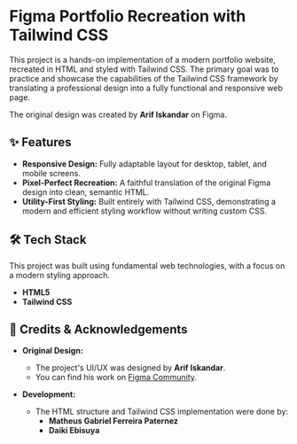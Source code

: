 # Figma Portfolio Recreation with Tailwind CSS

This project is a hands-on implementation of a modern portfolio website, recreated in HTML and styled with Tailwind CSS. The primary goal was to practice and showcase the capabilities of the Tailwind CSS framework by translating a professional design into a fully functional and responsive web page.

The original design was created by **Arif Iskandar** on Figma.

## ✨ Features

* **Responsive Design:** Fully adaptable layout for desktop, tablet, and mobile screens.
* **Pixel-Perfect Recreation:** A faithful translation of the original Figma design into clean, semantic HTML.
* **Utility-First Styling:** Built entirely with Tailwind CSS, demonstrating a modern and efficient styling workflow without writing custom CSS.

## 🛠️ Tech Stack

This project was built using fundamental web technologies, with a focus on a modern styling approach.

* **HTML5**
* **Tailwind CSS**

## 🙏 Credits & Acknowledgements

* **Original Design:**
    * The project's UI/UX was designed by **Arif Iskandar**.
    * You can find his work on [Figma Community](https://www.figma.com/@cuunoong).

* **Development:**
    * The HTML structure and Tailwind CSS implementation were done by:
        * **Matheus Gabriel Ferreira Paternez**
        * **Daiki Ebisuya**